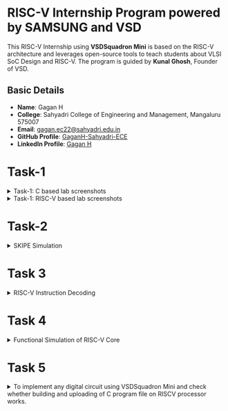 # RISC-V Internship Program powered by SAMSUNG and VSD

This RISC-V Internship using **VSDSquadron Mini** is based on the RISC-V architecture and leverages open-source tools to teach students about VLSI SoC Design and RISC-V. The program is guided by **Kunal Ghosh**, Founder of VSD.

## Basic Details

- **Name**: Gagan H  
- **College**: Sahyadri College of Engineering and Management, Mangaluru 575007  
- **Email**: [gagan.ec22@sahyadri.edu.in](gagan.ec22@sahyadri.edu.in)  
- **GitHub Profile**: [GaganH-Sahyadri-ECE](https://github.com/GaganH-Sahyadri-ECE)  
- **LinkedIn Profile**: [Gagan H](https://www.linkedin.com/in/gagan-h-ba69a9328?utm_source=share&utm_campaign=share_via&utm_content=profile&utm_medium=android_app)  
# Task-1

<details>
<summary>Task-1: C based lab screenshots</summary>

Here are the screenshots for the C-based lab:

![C-Based Lab Screenshot 1](./TASK-1/c-lab-1.png)  
![C-Based Lab Screenshot 2](./TASK-1/c-lab-2.png)  
![C-Based Lab Screenshot 3](./TASK-1/c-lab-3.png)  

</details>

<details>
<summary>Task-1: RISC-V based lab screenshots</summary>

Here are the screenshots for the RISC-V based lab:

![RISC-V Based Lab Screenshot 1](./TASK-1/riscv-lab-1.png)  
![RISC-V Based Lab Screenshot 2](./TASK-1/riscv-lab-2.png)  
![RISC-V Based Lab Screenshot 3](./TASK-1/riscv-lab-3.png)  

</details>

# Task-2
<details>
<summary>SKIPE Simulation</summary>

Here are the screenshots for the SKIPE Simulation:

![SKIPE Simulation Screenshot 1](./TASK-2/skipe-sim-1.png)  
![SKIPE Simulation Screenshot 2](./TASK-2/skipe-sim-2.png)  

</details>

# Task 3
<details>
 <summary> RISC-V Instruction Decoding</summary>

Task 3 for the RISC-V Internship program, focusing on decoding RISC-V instructions. The task includes analyzing `riscv-objdump` output, identifying 15 unique instructions, and documenting their 32-bit binary instruction formats based on their respective types (R, I, S, B, U, and J).

---

## Task Objectives

1. **Understand RISC-V Instruction Types**  
   Review the RISC-V software documentation to study the following instruction formats:
   - **R-Type:** Register-register operations (e.g., ADD, SUB).
   - **I-Type:** Immediate operations (e.g., LW, JALR).
   - **S-Type:** Store instructions (e.g., SW).
   - **B-Type:** Branch instructions (e.g., BEQ, BNE).
   - **U-Type:** Upper immediate operations (e.g., LUI, AUIPC).
   - **J-Type:** Jump instructions (e.g., JAL).

2. **Identify Unique Instructions**  
   From the `riscv-objdump` output of application code, identify **15 unique instructions**.

3. **Decode Instructions**  
   For each of the identified instructions, determine the **32-bit binary instruction code** in their specific format.

---

## RISC-V Instruction Types

### 1. R-Type Format
R-type instructions perform operations between registers.
Example: `ADD` (x1 = x2 + x3)

### 2. I-Type Format
I-type instructions involve immediate values.
Example: `LW` (x4 = MEM[x5 + imm])

### 3. S-Type Format
S-type instructions are used for memory store operations.
Example: `SW` (MEM[x5 + imm] = x4)

### 4. B-Type Format
B-type instructions perform conditional branches.
Example: `BEQ` (if x6 == x7, branch to offset)

### 5. U-Type Format
U-type instructions load or modify upper immediate values.
Example: `LUI` (x1 = imm << 12)

### 6. J-Type Format
J-type instructions are used for jumps.
Example: `JAL` (x1 = PC + 4, PC = PC + offset)

---

## Instruction Decoding Table

The following table provides the 15 unique instructions, their types, and their 32-bit binary representations:

| **Instruction** | **Type**   | **Binary Pattern**               | **Explanation**                                   |
|------------------|------------|-----------------------------------|---------------------------------------------------|
| ADD              | R-Type     | `0000000 00010 00011 000 00100 0110011` | Adds values in registers x2 and x3, stores in x4. |
| SUB              | R-Type     | `0100000 00010 00011 000 00100 0110011` | Subtracts x3 from x2, stores in x4.              |
| LW               | I-Type     | `0000000 00010 00100 010 00001 0000011` | Loads a word from memory address into x1.         |
| SW               | S-Type     | `0000000 00101 00100 010 00001 0100011` | Stores word from x1 to memory at x5 + offset.    |
| BEQ              | B-Type     | `0000000 00110 00111 000 01000 1100011` | Branches if x6 equals x7.                        |
| BNE              | B-Type     | `0000000 00110 00111 001 01000 1100011` | Branches if x6 does not equal x7.               |
| JAL              | J-Type     | `0000000 00000 00101 000 00010 1101111` | Jumps to label, stores return address in x5.     |
| JALR             | I-Type     | `0000000 00001 00100 000 00000 1100111` | Jumps to address in x4 + imm, stores PC+4 in x1. |
| LUI              | U-Type     | `0000000 00000 00100 000 00000 0110111` | Loads upper immediate value to x4.              |
| AUIPC            | U-Type     | `0000000 00000 00100 000 00000 0010111` | Adds upper immediate value to PC, stores in x4. |
| NOP              | I-Type     | `0000000 00000 00000 000 00000 0000001` | No operation.                                    |
| AND              | R-Type     | `0000000 00010 00011 111 00100 0110011` | Logical AND of x2 and x3, result in x4.          |
| OR               | R-Type     | `0000000 00010 00011 110 00100 0110011` | Logical OR of x2 and x3, result in x4.           |
| XOR              | R-Type     | `0000000 00010 00011 100 00100 0110011` | Logical XOR of x2 and x3, result in x4.          |
| SLT              | R-Type     | `0000000 00010 00011 010 00100 0110011` | Sets x4 to 1 if x2 < x3.                         |

---

## Conclusion

In Task 3 of the RISC-V Internship program, the focus was on understanding and decoding various RISC-V instruction formats (R, I, S, B, U, and J). By analyzing the `riscv-objdump` output, we identified 15 unique instructions and provided their corresponding 32-bit binary representations. This task enhanced our understanding of RISC-V instruction formats and how they are encoded in machine language, helping in building a strong foundation for low-level programming and system design.

---
Here are the screenshots for the RISC-V Instruction Decoding:

![RISC-V Instruction Decoding](./TASK-3/image1.png)
![RISC-V Instruction Decoding](./TASK-3/image2.png) 
![RISC-V Instruction Decoding](./TASK-3/image3.png) 
 
 ---

## How to Run

### Steps to Analyze and Decode Instructions

1. **Setup RISC-V Toolchain**
   - Install RISC-V GCC and associated tools:
     ```bash
     sudo apt update
     sudo apt install gcc-riscv64-linux-gnu gdb-multiarch
     ```

2. **Generate `riscv-objdump` Output**
   - Compile application code to create an ELF file:
     ```bash
     riscv64-unknown-elf-gcc -o application.elf application.c
     ```
   - Generate the assembly dump:
     ```bash
     riscv64-unknown-elf-objdump -d application.elf > objdump_output.txt
     ```

3. **Decode Instructions**
   - Use the RISC-V manual to decode instructions from the dump.

---
</details>


# Task 4
<details>
 <summary> Functional Simulation of RISC-V Core</summary>
 
This project involves performing a functional simulation of a RISC-V core using a provided Verilog netlist and testbench. The task was completed as part of the RISC-V Internship Program.

### Objective
Simulate the RISC-V core using the provided Verilog netlist and testbench to verify its functionality. The simulation results are captured and visualized using waveform snapshots.
 
### Steps
# RISC-V Core Functional Simulation

This repository contains the necessary files and instructions to simulate a RISC-V core using Verilog. The simulation setup includes the RISC-V hardware description (netlist) and a testbench file for input stimuli.

## Steps to Run the Simulation

### 1. Download Files
- **Verilog Netlist**: The hardware description file for the RISC-V core (`netlist.v`).
- **Testbench**: The file (`testbench.v`) provides input stimuli and expected outputs for the simulation.

### 2. Set Up Simulation Environment

#### Install Required Tools
 Make sure the following tools are installed:
- **iverilog** for compiling Verilog code:
  ```bash
  sudo apt-get install iverilog
  ```
- **gtkwave** for waveform visualization:
  ```bash
  sudo apt-get install gtkwave
  ```
- **Prepare** Simulation Files
 Create a directory for organizing your simulation files:

  ```bash
  mkdir -/riscv_simulation
  ```
 Place netlist.v and testbench.v into this directory.
 

### 3. Load Verilog Files into the Simulator
Compile the Verilog netlist and testbench using iverilog:

  ```bash
  iverilog -o risc_v_simulation.vvp netlist.v testbench.v
  ```
This will generate the risc_v_simulation.vvp output file, which contains the compiled simulation.

### 4. Run Functional Simulation
Execute the simulation with the following command:

 ```bash
 vvp risc_v_simulation.vvp
 ```
### 5. Observe the Output
After running the simulation, you can observe the output signals generated by the RISC-V core. If you want to visualize the waveforms, use gtkwave:

 ```bash
 gtkwave output.vcd
 ```
This will open the waveform viewer for detailed signal analysis.

Here are the screenshots for the Functional Simulation of RISC-V Core:

![Functional Simulation of RISC-V Core](./TASK-4/image1.png)
![Functional Simulation of RISC-V Core](./TASK-4/image2.png) 
![Functional Simulation of RISC-V Core](./TASK-4/image3.png) 
![Functional Simulation of RISC-V Core](./TASK-4/image4.png) 
![Functional Simulation of RISC-V Core](./TASK-4/image5.png) 
 

---
</details>

# Task 5
<details>
 <summary> To implement any digital circuit using VSDSquadron Mini and check whether building and uploading of C program file on RISCV processor works.</summary>
 
# 8:1 Multiplexer using VSD Squadron Mini

## Overview
This project involves the implementation of an 8:1 multiplexer circuit using the **VSD Squadron Mini**. A multiplexer is a fundamental digital circuit that selects one of the multiple input signals and forwards it to a single output line. This project showcases the practical application of digital logic and RISC-V architecture by implementing a multiplexer function. 

### Key Features:
- Reads 8 input signals through GPIO pins (push buttons)
- Implements an 8:1 multiplexer logic in software
- Simulates the design using PlatformIO IDE
- Displays the selected output using an LED
- Provides hands-on experience with digital signal control using a microcontroller
- Demonstrates the use of RISC-V for custom hardware acceleration

## Components Required
- **VSD Squadron Mini**
- **Push buttons** (3 selection inputs)
- **8 LED** (to display the output)
- **Breadboard**
- **Jumper wires**
- **VS Code** (for software development)
- **PlatformIO** (multi-framework professional IDE)

## Hardware Connections
- **Inputs**: Eleven push-button inputs are connected to the GPIO Pins of **VSD Squadron Mini** (8 for data inputs, 3 for selection lines).
- **Output**: One LED is connected to display the selected output.
- **Wiring**: The GPIO pins are configured as per the reference manual to ensure proper signal flow between components.

## Working and Block Diagram
### Physical Circuit:
- Push buttons are used to input 8 different data signals and 3 selection bits.
- The selection inputs determine which of the 8 inputs is routed to the single output LED.
- The circuit reads the selection bits and activates the corresponding input signal.

### Selection and Data Flow (Using Logic Gates):
1. **Selection Logic** (Using AND & OR Gates):
   - The 3-bit selection input determines which of the 8 input signals is forwarded to the output.
   - Each input is ANDed with the corresponding selection logic to activate only one path at a time.
   - Example: If selection bits are `011`, the 4th input signal is activated and passed to the output.

2. **Data Path Management**:
   - The inputs are structured in a way that only the selected signal reaches the final output.
   - The use of logic gates ensures proper control over the input data flow.
   
3. **Final Output (Multiplexer Functionality)**:
   - The final output LED represents the value of the selected input.
   - Changing the selection bits dynamically switches the active input being displayed.
  




  # 8:1 Multiplexer using VSD Squadron Mini

## Overview
This project involves the implementation of an 8:1 multiplexer circuit using the **VSD Squadron Mini**, a RISC-V-based SoC development kit. A multiplexer is a fundamental digital circuit that selects one of the multiple input signals and forwards it to a single output line. This project showcases the practical application of digital logic and RISC-V architecture by implementing a multiplexer function. 

### Key Features:
- Reads 8 input signals through GPIO pins (push buttons)
- Implements an 8:1 multiplexer logic in software
- Simulates the design using PlatformIO IDE
- Displays the selected output using an LED
- Provides hands-on experience with digital signal control using a microcontroller
- Demonstrates the use of RISC-V for custom hardware acceleration

## Components Required
- **VSD Squadron Mini**
- **Push buttons** (for 8 data inputs and 3 selection inputs)
- **1 LED** (to display the output)
- **Breadboard**
- **Jumper wires**
- **VS Code** (for software development)
- **PlatformIO** (multi-framework professional IDE)

## Hardware Connections
- **Inputs**: Eleven push-button inputs are connected to the GPIO Pins of **VSD Squadron Mini** (8 for data inputs, 3 for selection lines).
- **Output**: One LED is connected to display the selected output.
- **Wiring**: The GPIO pins are configured as per the reference manual to ensure proper signal flow between components.

## Working and Block Diagram
### Physical Circuit:
- Push buttons are used to input 8 different data signals and 3 selection bits.
- The selection inputs determine which of the 8 inputs is routed to the single output LED.
- The circuit reads the selection bits and activates the corresponding input signal.

### Selection and Data Flow (Using Logic Gates):
1. **Selection Logic** (Using AND & OR Gates):
   - The 3-bit selection input determines which of the 8 input signals is forwarded to the output.
   - Each input is ANDed with the corresponding selection logic to activate only one path at a time.
   - Example: If selection bits are `011`, the 4th input signal is activated and passed to the output.

2. **Data Path Management**:
   - The inputs are structured in a way that only the selected signal reaches the final output.
   - The use of logic gates ensures proper control over the input data flow.
   
3. **Final Output (Multiplexer Functionality)**:
   - The final output LED represents the value of the selected input.
   - Changing the selection bits dynamically switches the active input being displayed.

## Truth Table for 8:1 Multiplexer
| S2 | S1 | S0 | Input Selected | Output |
|----|----|----|---------------|--------|
|  0 |  0 |  0 | I0            | I0     |
|  0 |  0 |  1 | I1            | I1     |
|  0 |  1 |  0 | I2            | I2     |
|  0 |  1 |  1 | I3            | I3     |
|  1 |  0 |  0 | I4            | I4     |
|  1 |  0 |  1 | I5            | I5     |
|  1 |  1 |  0 | I6            | I6     |
|  1 |  1 |  1 | I7            | I7     |

## Program
{
#include <stdio.h>
#include <debug.h>
#include <ch32v00x.h>

uint8_t S0 = 0, S1 = 0, S2 = 0;  // Select Lines (Default 000)

void GPIO_Config(void)
{
    GPIO_InitTypeDef GPIO_InitStructure = {0}; 

    // Enable Clock for Port C (LEDs) and Port D (Buttons)
    RCC_APB2PeriphClockCmd(RCC_APB2Periph_GPIOC, ENABLE); 
    RCC_APB2PeriphClockCmd(RCC_APB2Periph_GPIOD, ENABLE);

    // Configure LEDs (I0 - I7) as output
    GPIO_InitStructure.GPIO_Pin = GPIO_Pin_0 | GPIO_Pin_1 | GPIO_Pin_2 | GPIO_Pin_3 | 
                                  GPIO_Pin_4 | GPIO_Pin_5 | GPIO_Pin_6 | GPIO_Pin_7;
    GPIO_InitStructure.GPIO_Mode = GPIO_Mode_Out_PP; 
    GPIO_InitStructure.GPIO_Speed = GPIO_Speed_50MHz;
    GPIO_Init(GPIOC, &GPIO_InitStructure);

    // Configure Push Buttons (S0, S1, S2) as input (NO Pull-Up)
    GPIO_InitStructure.GPIO_Pin = GPIO_Pin_1 | GPIO_Pin_2 | GPIO_Pin_3;
    GPIO_InitStructure.GPIO_Mode = GPIO_Mode_IPD;  // Input Pull-Down (Default LOW)
    GPIO_Init(GPIOD, &GPIO_InitStructure);
}

void Select_LED(uint8_t selection)
{
    // Turn OFF all LEDs first
    GPIO_WriteBit(GPIOC, GPIO_Pin_0, RESET);
    GPIO_WriteBit(GPIOC, GPIO_Pin_1, RESET);
    GPIO_WriteBit(GPIOC, GPIO_Pin_2, RESET);
    GPIO_WriteBit(GPIOC, GPIO_Pin_3, RESET);
    GPIO_WriteBit(GPIOC, GPIO_Pin_4, RESET);
    GPIO_WriteBit(GPIOC, GPIO_Pin_5, RESET);
    GPIO_WriteBit(GPIOC, GPIO_Pin_6, RESET);
    GPIO_WriteBit(GPIOC, GPIO_Pin_7, RESET);

    // Turn ON the selected LED
    switch(selection)
    {
        case 0: GPIO_WriteBit(GPIOC, GPIO_Pin_0, SET); break;  // I0 LED ON
        case 1: GPIO_WriteBit(GPIOC, GPIO_Pin_1, SET); break;  // I1 LED ON
        case 2: GPIO_WriteBit(GPIOC, GPIO_Pin_2, SET); break;  // I2 LED ON
        case 3: GPIO_WriteBit(GPIOC, GPIO_Pin_3, SET); break;  // I3 LED ON
        case 4: GPIO_WriteBit(GPIOC, GPIO_Pin_4, SET); break;  // I4 LED ON
        case 5: GPIO_WriteBit(GPIOC, GPIO_Pin_5, SET); break;  // I5 LED ON
        case 6: GPIO_WriteBit(GPIOC, GPIO_Pin_6, SET); break;  // I6 LED ON
        case 7: GPIO_WriteBit(GPIOC, GPIO_Pin_7, SET); break;  // I7 LED ON
    }
}

void Update_Select_Lines()
{
    // Read Button States (Active HIGH)
    S0 = GPIO_ReadInputDataBit(GPIOD, GPIO_Pin_1);  
    S1 = GPIO_ReadInputDataBit(GPIOD, GPIO_Pin_2);  
    S2 = GPIO_ReadInputDataBit(GPIOD, GPIO_Pin_3);  
}

int main()
{
    NVIC_PriorityGroupConfig(NVIC_PriorityGroup_1);
    SystemCoreClockUpdate();
    Delay_Init();
    GPIO_Config();

    while(1)
    {
        // Update Select Line Values when Buttons are Pressed
        Update_Select_Lines();

        // Compute Selection Value (S2 S1 S0 as Binary)
        uint8_t selection = (S2 << 2) | (S1 << 1) | S0;

        // Update LED Output
        Select_LED(selection);

        Delay_Ms(100);
    }
}

}
  
     

</details>






